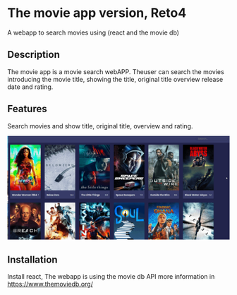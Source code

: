 # The movie app version, Reto4
A webapp to search movies using (react and the movie db)

## Description
The movie app is a movie search webAPP. Theuser can search the movies introducing the movie title, showing the title, original title overview release date and rating.

## Features

Search movies and show title, original title, overview and rating.

![](https://github.com/AlbertCos/Reto4/blob/master/moviegif.gif)



## Installation
Install react, 
The webapp is using the movie db API  more information in https://www.themoviedb.org/
